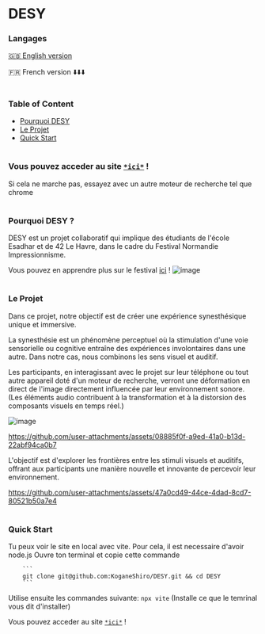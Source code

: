 # DESY

### Langages
[🇬🇧 English version](https://github.com/KoganeShiro/DESY/blob/main/README.md)

🇫🇷 French version ⬇️⬇️⬇️

#

### Table of Content
- [Pourquoi DESY](#pourquoi-desy)
- [Le Projet](#le-projet)
- [Quick Start](#quick-start)

#

### Vous pouvez acceder au site [`*ici*`](https://koganeshiro.github.io/DESY/index.html) !
Si cela ne marche pas, essayez avec un autre moteur de recherche tel que chrome
#

### Pourquoi DESY ?

DESY est un projet collaboratif qui implique des étudiants de l'école Esadhar et de 42 Le Havre, dans le cadre du Festival Normandie Impressionnisme.

Vous pouvez en apprendre plus sur le festival [ici](https://www.normandie-impressionniste.fr/fr) !
![image](https://github.com/KoganeShiro/desy/assets/126095786/c3f5f0df-1095-4d5a-93fe-ec71be1ea26e)

#

### Le Projet

Dans ce projet, notre objectif est de créer une expérience synesthésique unique et immersive.

La synesthésie est un phénomène perceptuel où la stimulation d'une voie sensorielle ou cognitive entraîne des expériences involontaires dans une autre. Dans notre cas, nous combinons les sens visuel et auditif.

Les participants, en interagissant avec le projet sur leur téléphone ou tout autre appareil doté d'un moteur de recherche, verront une déformation en direct de l'image directement influencée par leur environnement sonore. (Les éléments audio contribuent à la transformation et à la distorsion des composants visuels en temps réel.)


![image](https://github.com/user-attachments/assets/90f30b7e-84ac-401f-8c77-86afab46ba6f)


https://github.com/user-attachments/assets/08885f0f-a9ed-41a0-b13d-22abf94ca0b7


L'objectif est d'explorer les frontières entre les stimuli visuels et auditifs, offrant aux participants une manière nouvelle et innovante de percevoir leur environnement.


https://github.com/user-attachments/assets/47a0cd49-44ce-4dad-8cd7-80521b50a7e4

#

### Quick Start

Tu peux voir le site en local avec vite. Pour cela, il est necessaire d'avoir node.js
Ouvre ton terminal et copie cette commande

		```
		git clone git@github.com:KoganeShiro/DESY.git && cd DESY
		```

Utilise ensuite les commandes suivante:
		```
		npx vite
		```
(Installe ce que le temrinal vous dit d'installer)


Vous pouvez acceder au site [`*ici*`](https://koganeshiro.github.io/DESY/index.html) !

